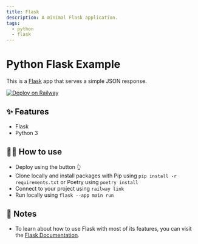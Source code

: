 ```yaml
---
title: Flask
description: A minimal Flask application.
tags:
  - python
  - flask
---
```


# Python Flask Example

This is a [Flask](https://flask.palletsprojects.com/) app that serves a simple JSON response.

[![Deploy on Railway](https://railway.app/button.svg)](https://railway.app/new?template=https%3A%2F%2Fgithub.com%2Frailwayapp%2Fexamples%2Ftree%2Fmaster%2Fexamples%2Fflask)

## ✨ Features

- Flask
- Python 3

## 💁‍♀️ How to use

- Deploy using the button 👆
- Clone locally and install packages with Pip using `pip install -r requirements.txt` or Poetry using `poetry install`
- Connect to your project using `railway link`
- Run locally using `flask --app main run`

## 📝 Notes

- To learn about how to use Flask with most of its features, you can visit the [Flask Documentation](https://flask.palletsprojects.com/en/2.2.x/quickstart/).